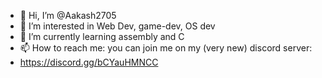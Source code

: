 - 👋 Hi, I’m @Aakash2705
- 👀 I’m interested in Web Dev, game-dev, OS dev
- 🌱 I’m currently learning assembly and C
- 📫 How to reach me: you can join me on my (very new) discord server:
-   https://discord.gg/bCYauHMNCC
